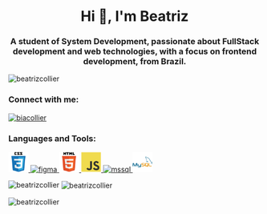 <h1 align="center">Hi 👋, I'm Beatriz</h1>
<h3 align="center">A student of System Development, passionate about FullStack development and web technologies, with a focus on frontend development, from Brazil.</h3>

<p align="left"> <img src="https://komarev.com/ghpvc/?username=beatrizcollier&label=Profile%20views&color=0e75b6&style=flat" alt="beatrizcollier" /> </p>

<h3 align="left">Connect with me:</h3>
<p align="left">
<a href="https://instagram.com/biacollier" target="blank"><img align="center" src="https://raw.githubusercontent.com/rahuldkjain/github-profile-readme-generator/master/src/images/icons/Social/instagram.svg" alt="biacollier" height="30" width="40" /></a>
</p>

<h3 align="left">Languages and Tools:</h3>
<p align="left"> <a href="https://www.w3schools.com/css/" target="_blank" rel="noreferrer"> <img src="https://raw.githubusercontent.com/devicons/devicon/master/icons/css3/css3-original-wordmark.svg" alt="css3" width="40" height="40"/> </a> <a href="https://www.figma.com/" target="_blank" rel="noreferrer"> <img src="https://www.vectorlogo.zone/logos/figma/figma-icon.svg" alt="figma" width="40" height="40"/> </a> <a href="https://www.w3.org/html/" target="_blank" rel="noreferrer"> <img src="https://raw.githubusercontent.com/devicons/devicon/master/icons/html5/html5-original-wordmark.svg" alt="html5" width="40" height="40"/> </a> <a href="https://developer.mozilla.org/en-US/docs/Web/JavaScript" target="_blank" rel="noreferrer"> <img src="https://raw.githubusercontent.com/devicons/devicon/master/icons/javascript/javascript-original.svg" alt="javascript" width="40" height="40"/> </a> <a href="https://www.microsoft.com/en-us/sql-server" target="_blank" rel="noreferrer"> <img src="https://www.svgrepo.com/show/303229/microsoft-sql-server-logo.svg" alt="mssql" width="40" height="40"/> </a> <a href="https://www.mysql.com/" target="_blank" rel="noreferrer"> <img src="https://raw.githubusercontent.com/devicons/devicon/master/icons/mysql/mysql-original-wordmark.svg" alt="mysql" width="40" height="40"/> </a> </p>

<p><img align="left" src="https://github-readme-stats.vercel.app/api/top-langs?username=beatrizcollier&show_icons=true&locale=en&layout=compact" alt="beatrizcollier" /></p>

<p>&nbsp;<img align="center" src="https://github-readme-stats.vercel.app/api?username=beatrizcollier&show_icons=true&locale=en" alt="beatrizcollier" /></p>

<p><img align="center" src="https://github-readme-streak-stats.herokuapp.com/?user=beatrizcollier&" alt="beatrizcollier" /></p>
